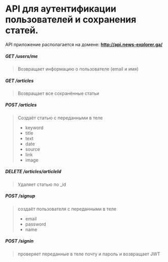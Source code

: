 # API для аутентификации пользователей и сохранения статей.

API приложение располагается на домене:
**http://api.news-explorer.ga/**

##### GET /users/me
> Возвращает информацию о пользователе (email и имя)

##### GET /articles
> Возвращает все сохранённые статьи

##### POST /articles
> Создаёт статью с переданными в теле
> - keyword
> - title
> - text
> - date
> - source
> - link
> - image

##### DELETE /articles/articleId
> Удаляет статью по _id

##### POST /signup
>  создаёт пользователя с переданными в теле
> - email
> - password
> - name

##### POST /signin
> проверяет переданные в теле почту и пароль и возвращает JWT
